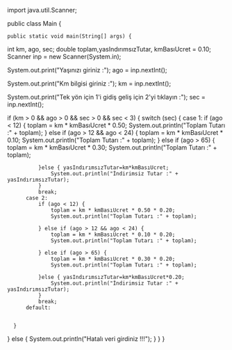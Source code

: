  import java.util.Scanner;

 public class Main {

    public static void main(String[] args) {

  int km, ago, sec;
  double toplam,yasIndırımsızTutar, kmBasıUcret = 0.10;
  Scanner inp = new Scanner(System.in);

  System.out.print("Yaşınızı giriniz :");
  ago = inp.nextInt();

  System.out.print("Km bilgisi giriniz :");
  km = inp.nextInt();

  System.out.print("Tek yön için 1'i gidiş geliş için 2'yi tıklayın :");
  sec = inp.nextInt();


  if (km > 0 && ago > 0 && sec > 0 && sec < 3) {
      switch (sec) {
          case 1:
              if (ago < 12) {
                  toplam = km * kmBasıUcret * 0.50;
                  System.out.println("Toplam Tutarı :" + toplam);
              } else if (ago > 12 && ago < 24) {
                  toplam = km * kmBasıUcret * 0.10;
                  System.out.println("Toplam Tutarı :" + toplam);
              } else if (ago > 65) {
                  toplam = km * kmBasıUcret * 0.30;
                  System.out.println("Toplam Tutarı :" + toplam);

              }else { yasIndırımsızTutar=km*kmBasıUcret;
                  System.out.println("İndirimsiz Tutar :" + yasIndırımsızTutar);
              }
              break;
          case 2:
              if (ago < 12) {
                  toplam = km * kmBasıUcret * 0.50 * 0.20;
                  System.out.println("Toplam Tutarı :" + toplam);

              } else if (ago > 12 && ago < 24) {
                  toplam = km * kmBasıUcret * 0.10 * 0.20;
                  System.out.println("Toplam Tutarı :" + toplam);

              } else if (ago > 65) {
                  toplam = km * kmBasıUcret * 0.30 * 0.20;
                  System.out.println("Toplam Tutarı :" + toplam);

              }else { yasIndırımsızTutar=km*kmBasıUcret*0.20;
                  System.out.println("İndirimsiz Tutar :" + yasIndırımsızTutar);
              }
              break;
          default:


      }


  } else {
      System.out.println("Hatalı veri girdiniz !!!");
  }
 }
}
